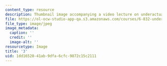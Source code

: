 ```yaml
---
content_type: resource
description: Thumbnail image accompanying a video lecture on underactuated robotics.
file: https://ol-ocw-studio-app-qa.s3.amazonaws.com/courses/6-832-underactuated-robotics-spring-2009/1dd1652041ab9dfa6cfc9872c15c2111_3.jpg
file_type: image/jpeg
image_metadata:
  caption: ''
  credit: ''
  image-alt: ''
resourcetype: Image
title: '3'
uid: 1dd16520-41ab-9dfa-6cfc-9872c15c2111
---
```


